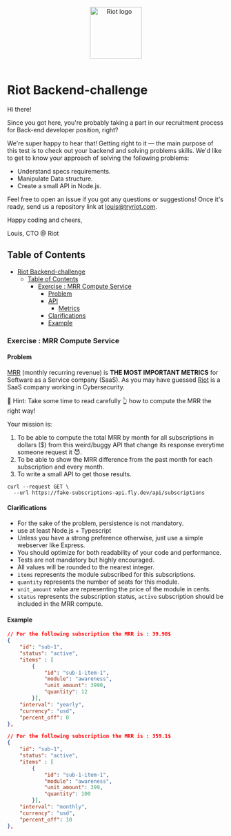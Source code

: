 <p align="center">
  <img alt="Riot logo" width="120" src="https://uploads-ssl.webflow.com/6278dd61c2d8953dae931fbd/6278dd61c2d8956b07932038_logo-purple%25201-p-500.png" />
  <br>
  <br>
</p>

# Riot Backend-challenge

Hi there!

Since you got here, you're probably taking a part in our recruitment process for Back-end developer position, right?

We're super happy to hear that! Getting right to it — the main purpose of this test is to check out your backend and solving problems skills. We'd like to get to know your approach of solving the following problems:

- Understand specs requirements.
- Manipulate Data structure.
- Create a small API in Node.js.

Feel free to open an issue if you got any questions or suggestions! Once it's ready, send us a repository link at louis@tryriot.com.

Happy coding and cheers,

Louis, CTO @ Riot

## Table of Contents

- [Riot Backend-challenge](#riot-backend-challenge)
  - [Table of Contents](#table-of-contents)
    - [Exercise : MRR Compute Service](#exercise--mrr-compute-service)
      - [Problem](#problem)
      - [API](#api)
        - [Metrics](#metrics)
      - [Clarifications](#clarifications)
      - [Example](#example)

### Exercise : MRR Compute Service

#### Problem

[MRR](<https://support.stripe.com/questions/understanding-monthly-recurring-revenue-(mrr)?>) (monthly recurring revenue) is **THE MOST IMPORTANT METRICS** for Software as a Service company (SaaS). As you may have guessed [Riot](https://tryriot.com) is a SaaS company working in Cybersecurity.

🚨 Hint: Take some time to read carefully 👆 how to compute the MRR the right way!

Your mission is:

1. To be able to compute the total MRR by month for all subscriptions in dollars ($) from this weird/buggy API that change its response everytime someone request it 😈.
2. To be able to show the MRR difference from the past month for each subscription and every month.
3. To write a small API to get those results.

```curl
curl --request GET \
  --url https://fake-subscriptions-api.fly.dev/api/subscriptions
```

#### Clarifications

- For the sake of the problem, persistence is not mandatory.
- use at least Node.js + Typescript
- Unless you have a strong preference otherwise, just use a simple webserver like Express.
- You should optimize for both readability of your code and performance.
- Tests are not mandatory but highly encouraged.
- All values will be rounded to the nearest integer.
- `items` represents the module subscribed for this subscriptions.
- `quantity` represents the number of seats for this module.
- `unit_amount` value are representing the price of the module in cents.
- `status` represents the subscription status, `active` subscription should be included in the MRR compute.

#### Example

```json
// For the following subscription the MRR is : 39.90$
{
    "id": "sub-1",
    "status": "active",
    "items" : [
        {
            "id": "sub-1-item-1",
            "module": "awareness",
            "unit_amount": 3990,
            "quantity": 12
        }],
    "interval": "yearly",
    "currency": "usd",
    "percent_off": 0
},
```

```json
// For the following subscription the MRR is : 359.1$
{
    "id": "sub-1",
    "status": "active",
    "items" : [
        {
            "id": "sub-1-item-1",
            "module": "awareness",
            "unit_amount": 399,
            "quantity": 100
        }],
    "interval": "monthly",
    "currency": "usd",
    "percent_off": 10
},
```
